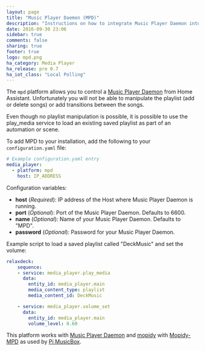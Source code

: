 ```yaml
---
layout: page
title: "Music Player Daemon (MPD)"
description: "Instructions on how to integrate Music Player Daemon into Home Assistant."
date: 2016-09-30 23:06
sidebar: true
comments: false
sharing: true
footer: true
logo: mpd.png
ha_category: Media Player
ha_release: pre 0.7
ha_iot_class: "Local Polling"
---
```



The `mpd` platform allows you to control a [Music Player Daemon](http://www.musicpd.org/) from Home Assistant. Unfortunately you will not be able to manipulate the playlist (add or delete songs) or add transitions between the songs. 

Even though no playlist manipulation is possible, it is possible to use the play_media service to load an existing saved playlist as part of an automation or scene.

To add MPD to your installation, add the following to your `configuration.yaml` file:

```yaml
# Example configuration.yaml entry
media_player:
  - platform: mpd
    host: IP_ADDRESS
```

Configuration variables:

- **host** (*Required*): IP address of the Host where Music Player Daemon is running.
- **port** (*Optional*): Port of the Music Player Daemon. Defaults to 6600.
- **name** (*Optional*): Name of your Music Player Daemon. Defaults to "MPD".
- **password** (*Optional*): Password for your Music Player Daemon.

Example script to load a saved playlist called "DeckMusic" and set the volume:

```yaml
relaxdeck:
    sequence:
    - service: media_player.play_media
      data:
        entity_id: media_player.main
        media_content_type: playlist
        media_content_id: DeckMusic

    - service: media_player.volume_set
      data:
        entity_id: media_player.main
        volume_level: 0.60
```

This platform works with [Music Player Daemon](http://www.musicpd.org/) and [mopidy](https://www.mopidy.com/) with [Mopidy-MPD](https://docs.mopidy.com/en/latest/ext/mpd/) as used by [Pi MusicBox](http://www.pimusicbox.com/).

